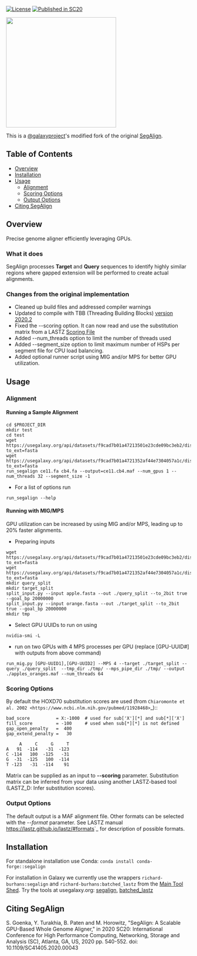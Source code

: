 [license-badge]: https://img.shields.io/badge/License-MIT-yellow.svg 
[license-link]: https://opensource.org/licenses/MIT

[![License][license-badge]][license-link]
[![Published in SC20](https://img.shields.io/badge/published%20in-SC20-blue.svg)](https://doi.ieeecomputersociety.org/10.1109/SC41405.2020.00043)

<img src="logo.png" width="300">

This is a [@galaxyproject](https://github.com/galaxyproject)'s modified fork of the original [SegAlign](https://github.com/gsneha26/SegAlign). 

## Table of Contents

- [Overview](#overview)
- [Installation](#installation)
- [Usage](#usage)
  - [Alignment](#alignment)
  - [Scoring Options](#scoring)
  - [Output Options](#output)
- [Citing SegAlign](#cite_segalign)

## <a name="overview"></a> Overview

Precise genome aligner efficiently leveraging GPUs.

### <a name="what"></a> What it does

SegAlign processes **Target** and **Query** sequences to identify highly similar regions where gapped extension will be performed to create actual alignments. 

### <a name="changes"></a> Changes from the original implementation

- Cleaned up build files and addressed compiler warnings
- Updated to compile with TBB (Threading Building Blocks) [version 2020.2](https://github.com/oneapi-src/oneTBB/releases/tag/v2020.2)
- Fixed the --scoring option. It can now read and use the substitution matrix from a LASTZ [Scoring File](https://lastz.github.io/lastz/#fmt_scoring)
- Added --num_threads option to limit the number of threads used
- Added --segment_size option to limit maximum number of HSPs per segment file for CPU load balancing.
- Added optional runner script using MIG and/or MPS for better GPU utilization.

## <a name="usage"></a> Usage

### <a name="alignment"></a>Alignment

#### Running a Sample Alignment
```
cd $PROJECT_DIR
mkdir test
cd test
wget https://usegalaxy.org/api/datasets/f9cad7b01a47213501e23cde09bc3eb2/display?to_ext=fasta 
wget https://usegalaxy.org/api/datasets/f9cad7b01a4721352af44e7304057a1c/display?to_ext=fasta 
run_segalign ce11.fa cb4.fa --output=ce11.cb4.maf --num_gpus 1 --num_threads 32 --segment_size -1
```
* For a list of options run
```
run_segalign --help
```
#### Running with MIG/MPS 
GPU utilization can be increased by using MIG and/or MPS, leading up to 20% faster alignments.
* Preparing inputs
```
wget https://usegalaxy.org/api/datasets/f9cad7b01a47213501e23cde09bc3eb2/display?to_ext=fasta 
wget https://usegalaxy.org/api/datasets/f9cad7b01a4721352af44e7304057a1c/display?to_ext=fasta
mkdir query_split
mkdir target_split
split_input.py --input apple.fasta --out ./query_split --to_2bit true --goal_bp 20000000
split_input.py --input orange.fasta --out ./target_split --to_2bit true --goal_bp 20000000
mkdir tmp
```
* Select GPU UUIDs to run on using
```
nvidia-smi -L
```
* run on two GPUs with 4 MPS processes per GPU (replace [GPU-UUID#] with outputs from above command)
```
run_mig.py [GPU-UUID1],[GPU-UUID2] --MPS 4 --target ./target_split --query ./query_split  --tmp_dir ./tmp/ --mps_pipe_dir ./tmp/ --output ./apples_oranges.maf --num_threads 64
```


### <a name="scoring"></a>Scoring Options

By default the HOXD70 substitution scores are used (from `Chiaromonte et al. 2002 <https://www.ncbi.nlm.nih.gov/pubmed/11928468>`_)::

    bad_score          = X:-1000  # used for sub['X'][*] and sub[*]['X']
    fill_score         = -100     # used when sub[*][*] is not defined
    gap_open_penalty   =  400
    gap_extend_penalty =   30

         A     C     G     T
    A   91  -114   -31  -123
    C -114   100  -125   -31
    G  -31  -125   100  -114
    T -123   -31  -114    91

Matrix can be supplied as an input to **--scoring** parameter. Substitution matrix can be inferred from your data using another LASTZ-based tool (LASTZ_D: Infer substitution scores).

### <a name="output"></a>Output Options

The default output is a MAF alignment file. Other formats can be selected with the *--format* parameter.  See LASTZ manual <https://lastz.github.io/lastz/#formats>`_ for description of possible formats.

## <a name="installation"></a> Installation

For standalone installation use Conda: `conda install conda-forge::segalign`

For installation in Galaxy we currently use the wrappers `richard-burhans:segalign` and `richard-burhans:batched_lastz` from the [Main Tool Shed](https://toolshed.g2.bx.psu.edu/).
Try the tools at usegalaxy.org: [segalign](https://usegalaxy.org/root?tool_id=toolshed.g2.bx.psu.edu/repos/richard-burhans/segalign/segalign/), [batched_lastz](https://usegalaxy.org/root?tool_id=toolshed.g2.bx.psu.edu/repos/richard-burhans/batched_lastz/batched_lastz/)

## <a name="cite_segalign"></a> Citing SegAlign

S. Goenka, Y. Turakhia, B. Paten and M. Horowitz,  "SegAlign: A Scalable GPU-Based Whole Genome Aligner," in 2020 SC20: International Conference for High Performance Computing, Networking, Storage and Analysis (SC), Atlanta, GA, US, 2020 pp. 540-552. doi: 10.1109/SC41405.2020.00043
